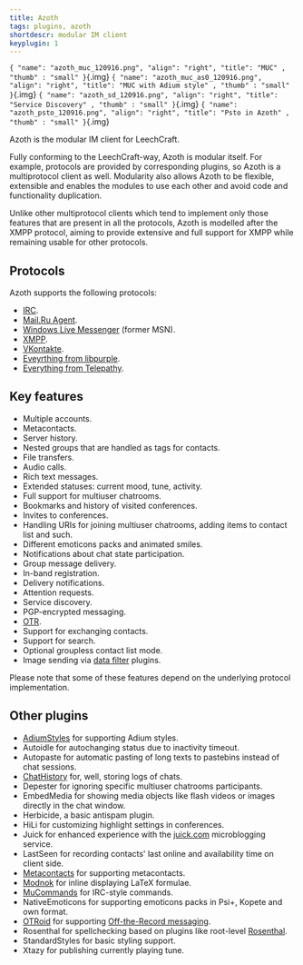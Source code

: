 ```yaml
---
title: Azoth
tags: plugins, azoth
shortdescr: modular IM client
keyplugin: 1
---
```


`{ "name": "azoth_muc_120916.png", "align": "right", "title": "MUC" , "thumb" : "small" }`{.img}
`{ "name": "azoth_muc_as0_120916.png", "align": "right", "title": "MUC with Adium style" , "thumb" : "small" }`{.img}
`{ "name": "azoth_sd_120916.png", "align": "right", "title": "Service Discovery" , "thumb" : "small" }`{.img}
`{ "name": "azoth_psto_120916.png", "align": "right", "title": "Psto in Azoth" , "thumb" : "small" }`{.img}

Azoth is the modular IM client for LeechCraft.

Fully conforming to the LeechCraft-way, Azoth is modular itself. For
example, protocols are provided by corresponding plugins, so Azoth is a
multiprotocol client as well. Modularity also allows Azoth to be
flexible, extensible and enables the modules to use each other and avoid
code and functionality duplication.

Unlike other multiprotocol clients which tend to implement only those
features that are present in all the protocols, Azoth is modelled after
the XMPP protocol, aiming to provide extensive and full support for XMPP
while remaining usable for other protocols.

Protocols
---------

Azoth supports the following protocols:

- [IRC](/plugins-azoth-acetamide).
- [Mail.Ru Agent](/plugins-azoth-vader).
- [Windows Live Messenger](/plugins-azoth-zheet) (former MSN).
- [XMPP](/plugins-azoth-xoox).
- [VKontakte](/plugins-azoth-murm).
- [Eveyrthing from libpurple](/plugins-azoth-velvetbird).
- [Everything from Telepathy](/plugins-azoth-astrality).

Key features
------------

- Multiple accounts.
- Metacontacts.
- Server history.
- Nested groups that are handled as tags for contacts.
- File transfers.
- Audio calls.
- Rich text messages.
- Extended statuses: current mood, tune, activity.
- Full support for multiuser chatrooms.
- Bookmarks and history of visited conferences.
- Invites to conferences.
- Handling URIs for joining multiuser chatrooms, adding items to
  contact list and such.
- Different emoticons packs and animated smiles.
- Notifications about chat state participation.
- Group message delivery.
- In-band registration.
- Delivery notifications.
- Attention requests.
- Service discovery.
- PGP-encrypted messaging.
- [OTR](http://www.cypherpunks.ca/otr/).
- Support for exchanging contacts.
- Support for search.
- Optional groupless contact list mode.
- Image sending via [data filter](/concepts-data-filters) plugins.

Please note that some of these features depend on the underlying
protocol implementation.

Other plugins
-------------

- [AdiumStyles](/plugins-azoth-adiumstyles) for supporting
  Adium styles.
- Autoidle for autochanging status due to inactivity timeout.
- Autopaste for automatic pasting of long texts to pastebins instead
  of chat sessions.
- [ChatHistory](/plugins-azoth-chathistory) for, well, storing logs
  of chats.
- Depester for ignoring specific multiuser chatrooms participants.
- EmbedMedia for showing media objects like flash videos or images
  directly in the chat window.
- Herbicide, a basic antispam plugin.
- HiLi for customizing highlight settings in conferences.
- Juick for enhanced experience with the [juick.com](http://juick.com)
  microblogging service.
- LastSeen for recording contacts' last online and availability time
  on client side.
- [Metacontacts](/plugins-azoth-metacontacts) for
  supporting metacontacts.
- [Modnok](/plugins-azoth-modnok) for inline displaying
  LaTeX formulae.
- [MuCommands](/plugins-azoth-mucommands) for IRC-style commands.
- NativeEmoticons for supporting emoticons packs in Psi+, Kopete and
  own format.
- [OTRoid](/plugins-azoth-otroid) for supporting [Off-the-Record
  messaging](http://www.cypherpunks.ca/otr/).
- Rosenthal for spellchecking based on plugins like root-level
  [Rosenthal](/plugins-rosenthal).
- StandardStyles for basic styling support.
- Xtazy for publishing currently playing tune.
